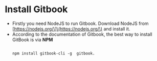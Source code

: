 # Install Gitbook

* Firstly you need NodeJS to run Gitbook. Download NodeJS from \[https://nodejs.org/\]\(https://nodejs.org/\) and install it.
* According to the documentation of Gitbook, the best way to install GitBook is via **NPM**
  ```

  npm install gitbook-cli -g  gitbook. 
  ```



